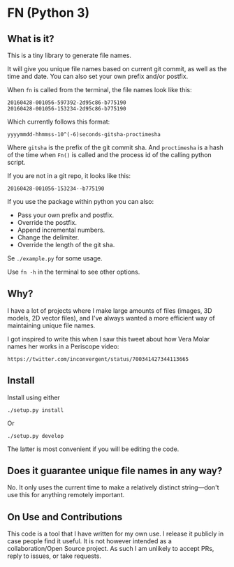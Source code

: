 # FN (Python 3)

## What is it?

This is a tiny library to generate file names.

It will give you unique file names based on current git commit, as well as the
time and date. You can also set your own prefix and/or postfix.

When `fn` is called from the terminal, the file names look like this:

    20160428-001056-597392-2d95c86-b775190
    20160428-001056-153234-2d95c86-b775190

Which currently follows this format:

    yyyymmdd-hhmmss-10^(-6)seconds-gitsha-proctimesha

Where `gitsha` is the prefix of the git commit sha. And `proctimesha` is a hash
of the time when `Fn()` is called and the process id of the calling python
script.

If you are not in a git repo, it looks like this:

    20160428-001056-153234--b775190

If you use the package within python you can also:

  - Pass your own prefix and postfix.
  - Override the postfix.
  - Append incremental numbers.
  - Change the delimiter.
  - Override the length of the git sha.

Se `./example.py` for some usage.

Use `fn -h` in the terminal to see other options.

## Why?

I have a lot of projects where I make large amounts of files (images, 3D
models, 2D vector files), and I've always wanted a more efficient way of
maintaining unique file names.

I got inspired to write this when I saw this tweet about how Vera Molar names
her works in a Periscope video:

    https://twitter.com/inconvergent/status/700341427344113665

## Install

Install using either

  `./setup.py install`

Or

  `./setup.py develop`

The latter is most convenient if you will be editing the code.

## Does it guarantee unique file names in any way?

No. It only uses the current time to make a relatively distinct string—don't
use this for anything remotely important.

## On Use and Contributions

This code is a tool that I have written for my own use. I release it publicly
in case people find it useful. It is not however intended as a
collaboration/Open Source project. As such I am unlikely to accept PRs, reply
to issues, or take requests.

